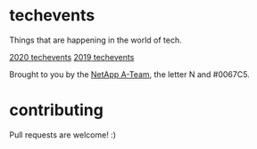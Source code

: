 # techevents
Things that are happening in the world of tech.

[2020 techevents](./2020.md)
[2019 techevents](./2019.md)

Brought to you by the [NetApp A-Team](https://twitter.com/NetAppATeam), the letter N and #0067C5.

# contributing
Pull requests are welcome! :)
